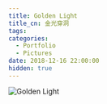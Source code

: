 ```yaml
---
title: Golden Light
title_cn: 金光穿洞
tags:
categories:
  - Portfolio
  - Pictures
date: 2018-12-16 22:00:00
hidden: true
---
```


![Golden Light](https://imagedelivery.net/6T-behmofKYLsxlrK0l_MQ/dae72508-e744-4d00-68a2-2208fc409400/extra)
